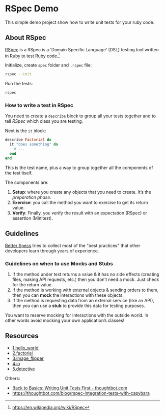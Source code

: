 # RSpec Demo

This simple demo project show how to write unit tests for your ruby code.

## About RSpec

[RSpec](https://rspec.info/) is a RSpec is a 'Domain Specific Language' (DSL) testing tool written in Ruby to test Ruby code.[^1]

[^1]: https://en.wikipedia.org/wiki/RSpec

Initialize, create `spec` folder and `.rspec` file:

```sh
rspec --init
```

Run the tests:

```sh
rspec
```

### How to write a test in RSpec

You need to create a `describe` block to group all your tests together and to tell *RSpec* which class you are testing.

Next is the `it` block:

```ruby
describe Factorial do
  it "does something" do
    # ...
  end
end
```

This is the test name, plus a way to group together all the components of the test itself.

The components are:

1. **Setup**: where you create any objects that you need to create. It’s the *preparation phase*.
1. **Exercise**: you call the method you want to exercise to get its return value.
1. **Verify**: Finally, you verify the result with an expectation (RSpec) or assertion (Minitest).

## Guidelines

[Better Specs](http://www.betterspecs.org/) tries to collect most of the "best practices" that other developers learn through years of experience.

### Guidelines on when to use Mocks and Stubs

1. If the method under test returns a value & it has no side effects (creating files, making API requests, etc.) then you don’t need a mock. Just check for the return value.
2. If the method is working with external objects & sending orders to them, then you can **mock** the interactions with these objects.
3. If the method is requesting data from an external service (like an API), then you can use a **stub** to provide this data for testing purposes.

You want to reserve mocking for interactions with the outside world.
In other words avoid mocking your own application’s classes!

## Resources

* [1.hello_world](1.hello_world)
* [2.factorial](2.factorial)
* [3.image_flipper](3.image_flipper)
* [4.io](4.io)
* [5.detective](5.detective)

Others:

* [Back to Basics: Writing Unit Tests First - thoughtbot.com](https://thoughtbot.com/blog/back-to-basics-writing-unit-tests-first)
* https://thoughtbot.com/blog/rspec-integration-tests-with-capybara
